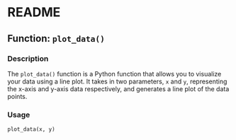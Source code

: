 # README

## Function: `plot_data()`

### Description

The `plot_data()` function is a Python function that allows you to visualize your data using a line plot. It takes in two parameters, `x` and `y`, representing the x-axis and y-axis data respectively, and generates a line plot of the data points.

### Usage

```python
plot_data(x, y)
